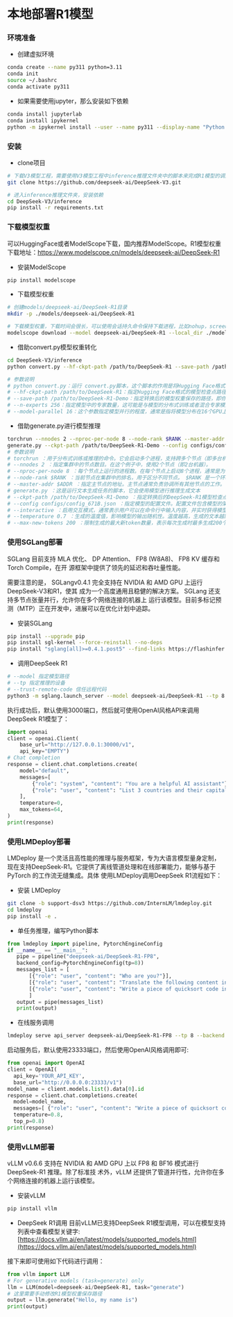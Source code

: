 # 本地部署R1模型

### 环境准备
 * 创建虚拟环境
```bash
conda create --name py311 python=3.11
conda init
source ~/.bashrc
conda activate py311
```
 * 如果需要使用jupyter，那么安装如下依赖
 ```bash
 conda install jupyterlab
 conda install ipykernel
 python -m ipykernel install --user --name py311 --display-name "Python 3.11"
 ```

### 安装
 * clone项目
```bash
# 下载V3模型工程，需要使用V3模型工程中inference推理文件夹中的脚本来完成R1模型的调用(因为R1模型没有单独的脚本，它们的调用方式相同)
git clone https://github.com/deepseek-ai/DeepSeek-V3.git

# 进入inference推理文件夹，安装依赖
cd DeepSeek-V3/inference
pip install -r requirements.txt
```

### 下载模型权重
可以HuggingFace或者ModelScope下载，国内推荐ModelScope。R1模型权重下载地址：https://www.modelscope.cn/models/deepseek-ai/DeepSeek-R1

 * 安装ModelScope
```bash
pip install modelscope
```

 * 下载模型权重
```bash
# 创建models/deepseek-ai/DeepSeek-R1目录
mkdir -p ./models/deepseek-ai/DeepSeek-R1

# 下载模型权重，下载时间会很长，可以使用会话持久命令保持下载进程，比如nohup，screen等
modelscope download --model deepseek-ai/DeepSeek-R1 --local_dir ./models/deepseek-ai/DeepSeek-R1
```

 * 借助convert.py模型权重转化
 ```bash
 cd DeepSeek-V3/inference
 python convert.py --hf-ckpt-path /path/to/DeepSeek-R1 --save-path /path/to/DeepSeek-R1-Demo --n-experts 256 --model-parallel 16

 # 参数说明
 # python convert.py：运行 convert.py脚本，这个脚本的作用是将Hugging Face格式的模型权重转换为另一个特定的格式
 # --hf-ckpt-path /path/to/DeepSeek-R1：指定Hugging Face格式的模型检查点路径（即模型 文件所在的位置）。在这个例子中是 /path/to/DeepSeek-R1
 # --save-path /path/to/DeepSeek-R1-Demo：指定转换后的模型权重保存的路径，即你想将模型 保存到哪里
 # --n-experts 256：指定模型中的专家数量，这可能是与模型的分布式训练或者混合专家模型 （Mixture of Experts, MoE）相关的参数，设置为256表示该模型将使用256个专家。
 # --model-parallel 16：这个参数指定模型并行的程度，通常是指将模型分布在16个GPU上进行 训练或推理。
 ```


 * 借助generate.py进行模型推理
 ```bash
torchrun --nnodes 2 --nproc-per-node 8 --node-rank $RANK --master-addr $ADDR 
generate.py --ckpt-path /path/to/DeepSeek-R1-Demo --config configs/config_671B.json --interactive --temperature 0.7 --max-new-tokens 200
 # 参数说明
 # torchrun ：用于分布式训练或推理的命令。它会启动多个进程，支持跨多个节点（即多台机器） 运行
 # --nnodes 2 ：指定集群中的节点数目。在这个例子中，使用2个节点（即2台机器）。
 # --nproc-per-node 8 ：每个节点上运行的进程数。在每个节点上启动8个进程，通常是为了充分 利用每个节点上的多个GPU。
 # --node-rank $RANK ：当前节点在集群中的排名，用于区分不同节点。 $RANK 是一个环境变量， 代表当前节点的编号。 
 # --master-addr $ADDR ：指定主节点的地址。主节点通常负责协调所有其他节点的工作。 $ADDR 是一个环境变量，表示主节点的IP地址或主机名。
 # generate.py ：这是运行文本生成任务的脚本，它会使用模型进行推理生成文本
 # --ckpt-path /path/to/DeepSeek-R1-Demo ：指定转换后的DeepSeek-R1模型检查点路径。这 个路径是你之前在转换步骤中保存的模型文件。
 # --config configs/config_671B.json ：指定模型的配置文件。配置文件包含模型的架构、超参 数等信息。在这个例子中，配置文件是 configs/config_671B.json。
 # --interactive ：启用交互模式，通常表示用户可以在命令行中输入内容，并实时获得模型的响 应。
 # --temperature 0.7 ：生成的温度值，影响模型的输出随机性。温度越高，生成的文本越随机； 温度越低，生成的文本越确定。 0.7通常意味着适度的随机性。
 # --max-new-tokens 200 ：限制生成的最大新token数量，表示每次生成时最多生成200个新的词 元。
 ```

### 使用SGLang部署
SGLang 目前支持 MLA 优化、 DP Attention、 FP8 (W8A8)、 FP8 KV 缓存和 Torch Compile，在开 源框架中提供了领先的延迟和吞吐量性能。

需要注意的是， SGLangv0.4.1 完全支持在 NVIDIA 和 AMD GPU 上运行 DeepSeek-V3和R1，使其 成为一个高度通用且稳健的解决方案。 SGLang 还支持多节点张量并行，允许你在多个网络连接的机器上 运行该模型。目前多标记预测（MTP）正在开发中，进展可以在优化计划中追踪。

 * 安装SGLang
```bash
pip install --upgrade pip
pip install sgl-kernel --force-reinstall --no-deps
pip install "sglang[all]>=0.4.1.post5" --find-links https://flashinfer.ai/whl/cu124/torch2.4/flashinfer
```
 
 * 调用DeepSeek R1
```bash
# --model 指定模型路径
# --tp 指定推理的设备
# --trust-remote-code 信任远程代码
python3 -m sglang.launch_server --model deepseek-ai/DeepSeek-R1 --tp 8 --trust-remote-code
```
执行成功后，默认使用3000端口，然后就可使用OpenAI风格API来调用DeepSeek R1模型了：
```python
import openai
client = openai.Client( 
    base_url="http://127.0.0.1:30000/v1", 
    api_key="EMPTY")
# Chat completion
response = client.chat.completions.create(
    model="default",
    messages=[ 
        {"role": "system", "content": "You are a helpful AI assistant"},
        {"role": "user", "content": "List 3 countries and their capitals."},
    ], 
    temperature=0, 
    max_tokens=64, 
)
print(response)
```

### 使用LMDeploy部署
LMDeploy 是一个灵活且高性能的推理与服务框架，专为大语言模型量身定制，现在支持DeepSeek-R1。它提供了离线管道处理和在线部署能力，能够与基于 PyTorch 的工作流无缝集成。具体 使用LMDeploy调用DeepSeek R1流程如下：

 * 安装 LMDeploy
 ```bash
 git clone -b support-dsv3 https://github.com/InternLM/lmdeploy.git 
 cd lmdeploy
 pip install -e .
 ```

 * 单任务推理，编写Python脚本
 ```python
 from lmdeploy import pipeline, PytorchEngineConfig
 if __name__ == "__main__":
    pipe = pipeline("deepseek-ai/DeepSeek-R1-FP8", 
    backend_config=PytorchEngineConfig(tp=8)) 
    messages_list = [ 
        [{"role": "user", "content": "Who are you?"}], 
        [{"role": "user", "content": "Translate the following content into Chinese directly: DeepSeek-V3 adopts innovative architectures to guarantee economical training and efficient inference."}],
        [{"role": "user", "content": "Write a piece of quicksort code in C++."}], 
        ] 
    output = pipe(messages_list) 
    print(output)
 ```

  * 在线服务调用
  ```bash
  lmdeploy serve api_server deepseek-ai/DeepSeek-R1-FP8 --tp 8 --backend pytorch
  ```
  启动服务后，默认使用23333端口，然后使用OpenAI风格调用即可:
  ```python
  from openai import OpenAI 
  client = OpenAI( 
    api_key='YOUR_API_KEY', 
    base_url="http://0.0.0.0:23333/v1")
  model_name = client.models.list().data[0].id 
  response = client.chat.completions.create( 
    model=model_name, 
    messages=[ {"role": "user", "content": "Write a piece of quicksort code in C++."} ], 
    temperature=0.8, 
    top_p=0.8)
  print(response)
  ```

### 使用vLLM部署
vLLM v0.6.6 支持在 NVIDIA 和 AMD GPU 上以 FP8 和 BF16 模式进行 DeepSeek-R1 推理。除了标准技 术外，vLLM 还提供了管道并行性，允许你在多个网络连接的机器上运行该模型。

 * 安装vLLM
 ```bash
 pip install vllm
 ```

 * DeepSeek R1调用
 目前vLLM已支持DeepSeek R1模型调用，可以在模型支持列表中查看模型关键字: [https://docs.vllm.ai/en/latest/models/supported_models.html](https://docs.vllm.ai/en/latest/models/supported_models.html)

 接下来即可使用如下代码进行调用：
 ```python
 from vllm import LLM
 # For generative models (task=generate) only
 llm = LLM(model=deepseek-ai/DeepSeek-R1, task="generate") 
 # 这里需要手动修改R1模型权重保存路径
 output = llm.generate("Hello, my name is") 
 print(output)
 ```